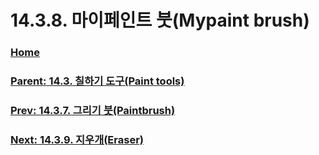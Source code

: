 # 14.3.8. 마이페인트 붓(Mypaint brush)

### [Home](./00-home.md)
### [Parent: 14.3. 칠하기 도구(Paint tools)](./14-03-00-paint-tools.md)
### [Prev: 14.3.7. 그리기 붓(Paintbrush)](./14-03-07-00-paintbrush.md)
### [Next: 14.3.9. 지우개(Eraser)](./14-03-09-eraser.md)
